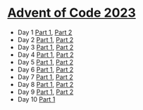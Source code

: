 # [Advent of Code 2023](https://adventofcode.com/2023)

- Day 1 [Part 1](https://github.com/aaronlord/aoc/blob/8b9375865f559a7c5782a004e35d250512dd0d62/app/Console/Commands/Day1Command.php), [Part 2](app/Console/Commands/Day1Command.php)
- Day 2 [Part 1](https://github.com/aaronlord/aoc/blob/3cb845c78fe00bd9bee0c7ac49e9232dfbc32706/app/Console/Commands/Day2Command.php), [Part 2](app/Console/Commands/Day2Command.php)
- Day 3 [Part 1](https://github.com/aaronlord/aoc/blob/f7714d465e7009539b0e7eb36922e0a6ab7081d6/app/Console/Commands/Day3Command.php), [Part 2](app/Console/Commands/Day3Command.php)
- Day 4 [Part 1](https://github.com/aaronlord/aoc/blob/88b8066e6e427586aba31436ac9aa8faa1414f37/app/Console/Commands/Day4Command.php), [Part 2](app/Console/Commands/Day4Command.php)
- Day 5 [Part 1](https://github.com/aaronlord/aoc/blob/ccbc964f14ebe2bf2b1d83bd580553be46fffdd1/app/Console/Commands/Day5Command.php), [Part 2](app/Console/Commands/Day5Command.php)
- Day 6 [Part 1](https://github.com/aaronlord/aoc/blob/f37a4a5119c4da68b4241b20140613eea9ab52d6/app/Console/Commands/Day6Command.php), [Part 2](app/Console/Commands/Day6Command.php)
- Day 7 [Part 1](https://github.com/aaronlord/aoc/blob/22233febd1366616567350198846173c7b614ed6/app/Console/Commands/Day7Command.php), [Part 2](app/Console/Commands/Day7Command.php)
- Day 8 [Part 1](https://github.com/aaronlord/aoc/blob/6236e0f14e7a0e6cd3fcc42f54636a5e3c2e4e79/app/Console/Commands/Day8Command.php), [Part 2](app/Console/Commands/Day8Command.php)
- Day 9 [Part 1](https://github.com/aaronlord/aoc/blob/5bb7bc5c0557cdd97a22ef98f2ff00756bc94120/app/Console/Commands/Day9Command.php), [Part 2](app/Console/Commands/Day9Command.php)
- Day 10 [Part 1](app/Console/Commands/Day10Command.php)
